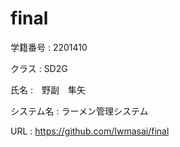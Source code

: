 # final
学籍番号 : 2201410

クラス : SD2G

氏名 :　野副　隼矢

システム名 : ラーメン管理システム

URL : https://github.com/Iwmasai/final